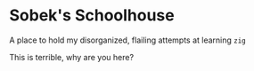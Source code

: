 # Sobek's Schoolhouse
A place to hold my disorganized, flailing attempts at learning `zig`


This is terrible, why are you here?
